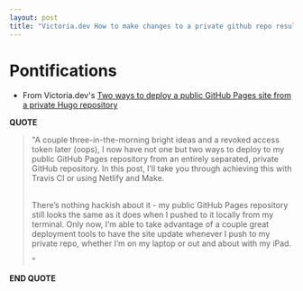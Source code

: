 ```yaml
---
layout: post
title: "Victoria.dev How to make changes to a private github repo result in a deployment of a public github site? Two Ways: 1) Travis CI 2) Netlify and Make"
---
```


# Pontifications

* From Victoria.dev's [Two ways to deploy a public GitHub Pages site from a private Hugo repository](https://victoria.dev/verbose/two-ways-to-deploy-a-public-github-pages-site-from-a-private-hugo-repository/)

**QUOTE**

<blockquote>

"A couple three-in-the-morning bright ideas and a revoked access token later (oops), I now have not one but two ways to deploy to my public GitHub Pages repository from an entirely separated, private GitHub repository. In this post, I’ll take you through achieving this with Travis CI or using Netlify and Make.<br /><br />

There’s nothing hackish about it - my public GitHub Pages repository still looks the same as it does when I pushed to it locally from my terminal. Only now, I’m able to take advantage of a couple great deployment tools to have the site update whenever I push to my private repo, whether I’m on my laptop or out and about with my iPad.

"

</blockquote>

**END QUOTE**

